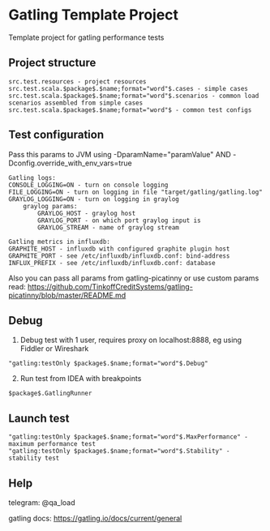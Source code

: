# Gatling Template Project

Template project for gatling performance tests


## Project structure

```
src.test.resources - project resources
src.test.scala.$package$.$name;format="word"$.cases - simple cases
src.test.scala.$package$.$name;format="word"$.scenarios - common load scenarios assembled from simple cases
src.test.scala.$package$.$name;format="word"$ - common test configs
```

## Test configuration

Pass this params to JVM using -DparamName="paramValue" AND -Dconfig.override_with_env_vars=true

```
Gatling logs:
CONSOLE_LOGGING=ON - turn on console logging
FILE_LOGGING=ON - turn on logging in file "target/gatling/gatling.log"
GRAYLOG_LOGGING=ON - turn on logging in graylog
    graylog params:
        GRAYLOG_HOST - graylog host
        GRAYLOG_PORT - on which port graylog input is
        GRAYLOG_STREAM - name of graylog stream

Gatling metrics in influxdb:
GRAPHITE_HOST - influxdb with configured graphite plugin host
GRAPHITE_PORT - see /etc/influxdb/influxdb.conf: bind-address
INFLUX_PREFIX - see /etc/influxdb/influxdb.conf: database
```

Also you can pass all params from gatling-picatinny or use custom params
read: https://github.com/TinkoffCreditSystems/gatling-picatinny/blob/master/README.md

## Debug

1. Debug test with 1 user, requires proxy on localhost:8888, eg using Fiddler or Wireshark

```
"gatling:testOnly $package$.$name;format="word"$.Debug"
```

2. Run test from IDEA with breakpoints

```
$package$.GatlingRunner
```

## Launch test

```
"gatling:testOnly $package$.$name;format="word"$.MaxPerformance" - maximum performance test
"gatling:testOnly $package$.$name;format="word"$.Stability" - stability test
```

## Help

telegram: @qa_load

gatling docs: https://gatling.io/docs/current/general